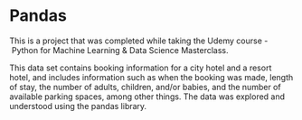 # Pandas
This is a project that was completed while taking the Udemy course - Python for Machine Learning & Data Science Masterclass.

This data set contains booking information for a city hotel and a resort hotel, and includes information such as when the booking was made, length of stay, the number of adults, children, and/or babies, and the number of available parking spaces, among other things. The data was explored and understood using the pandas library.
